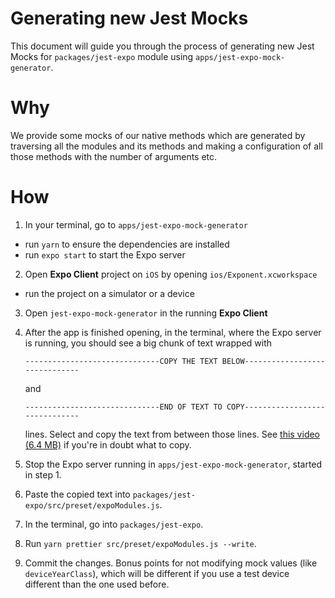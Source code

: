 # Generating new Jest Mocks

This document will guide you through the process of generating new Jest Mocks for `packages/jest-expo` module using `apps/jest-expo-mock-generator`.

# **Why**

We provide some mocks of our native methods which are generated by traversing all the modules and its methods and making a configuration of all those methods with the number of arguments etc.

# **How**

1. In your terminal, go to `apps/jest-expo-mock-generator`
  - run `yarn` to ensure the dependencies are installed
  - run `expo start` to start the Expo server

2. Open **Expo Client** project on `iOS` by opening `ios/Exponent.xcworkspace`
  - run the project on a simulator or a device

3. Open `jest-expo-mock-generator` in the running **Expo Client**

4. After the app is finished opening, in the terminal, where the Expo server is running, you should see a big chunk of text wrapped with

    `------------------------------COPY THE TEXT BELOW------------------------------`

    and

    `------------------------------END OF TEXT TO COPY------------------------------`

    lines. Select and copy the text from between those lines. See [this video (6.4 MB)](./jest-expo-mocks.mov?raw=true) if you're in doubt what to copy.

5. Stop the Expo server running in `apps/jest-expo-mock-generator`, started in step 1.

6. Paste the copied text into `packages/jest-expo/src/preset/expoModules.js`.

7. In the terminal, go into `packages/jest-expo`.

8. Run `yarn prettier src/preset/expoModules.js --write`.

9. Commit the changes. Bonus points for not modifying mock values (like `deviceYearClass`), which will be different if you use a test device different than the one used before.
